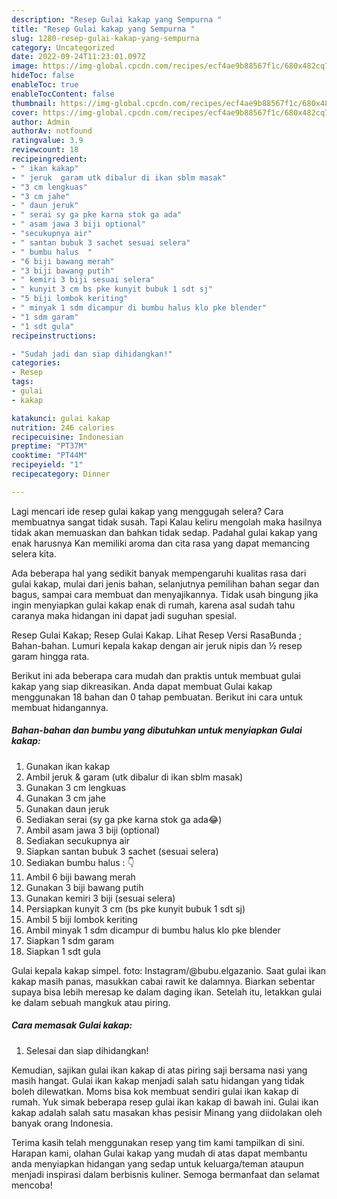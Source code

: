 ```yaml
---
description: "Resep Gulai kakap yang Sempurna "
title: "Resep Gulai kakap yang Sempurna "
slug: 1280-resep-gulai-kakap-yang-sempurna
category: Uncategorized
date: 2022-09-24T11:23:01.097Z
image: https://img-global.cpcdn.com/recipes/ecf4ae9b88567f1c/680x482cq70/gulai-kakap-foto-resep-utama.jpg
hideToc: false
enableToc: true
enableTocContent: false
thumbnail: https://img-global.cpcdn.com/recipes/ecf4ae9b88567f1c/680x482cq70/gulai-kakap-foto-resep-utama.jpg
cover: https://img-global.cpcdn.com/recipes/ecf4ae9b88567f1c/680x482cq70/gulai-kakap-foto-resep-utama.jpg
author: Admin
authorAv: notfound
ratingvalue: 3.9
reviewcount: 18
recipeingredient:
- " ikan kakap"
- " jeruk  garam utk dibalur di ikan sblm masak"
- "3 cm lengkuas"
- "3 cm jahe"
- " daun jeruk"
- " serai sy ga pke karna stok ga ada"
- " asam jawa 3 biji optional"
- "secukupnya air"
- " santan bubuk 3 sachet sesuai selera"
- " bumbu halus  "
- "6 biji bawang merah"
- "3 biji bawang putih"
- " kemiri 3 biji sesuai selera"
- " kunyit 3 cm bs pke kunyit bubuk 1 sdt sj"
- "5 biji lombok keriting"
- " minyak 1 sdm dicampur di bumbu halus klo pke blender"
- "1 sdm garam"
- "1 sdt gula"
recipeinstructions:

- "Sudah jadi dan siap dihidangkan!"
categories:
- Resep
tags:
- gulai
- kakap

katakunci: gulai kakap 
nutrition: 246 calories
recipecuisine: Indonesian
preptime: "PT37M"
cooktime: "PT44M"
recipeyield: "1"
recipecategory: Dinner

---
```



Lagi mencari ide resep gulai kakap yang menggugah selera? Cara membuatnya sangat tidak susah. Tapi Kalau keliru mengolah maka hasilnya tidak akan memuaskan dan bahkan tidak sedap. Padahal gulai kakap yang enak harusnya Kan memiliki aroma dan cita rasa yang dapat memancing selera kita.


Ada beberapa hal yang sedikit banyak mempengaruhi kualitas rasa dari gulai kakap, mulai dari jenis bahan, selanjutnya pemilihan bahan segar dan bagus, sampai cara membuat dan menyajikannya. Tidak usah bingung jika ingin menyiapkan gulai kakap enak di rumah, karena asal sudah tahu caranya maka hidangan ini dapat jadi suguhan spesial.

Resep Gulai Kakap; Resep Gulai Kakap. Lihat Resep Versi RasaBunda ; Bahan-bahan. Lumuri kepala kakap dengan air jeruk nipis dan ½ resep garam hingga rata.


Berikut ini ada beberapa cara mudah dan praktis untuk membuat gulai kakap yang siap dikreasikan. Anda dapat membuat Gulai kakap menggunakan 18 bahan dan 0 tahap pembuatan. Berikut ini cara untuk membuat hidangannya.

<!--inarticleads1-->

##### Bahan-bahan dan bumbu yang dibutuhkan untuk menyiapkan Gulai kakap:

1. Gunakan  ikan kakap
1. Ambil  jeruk &amp; garam (utk dibalur di ikan sblm masak)
1. Gunakan 3 cm lengkuas
1. Gunakan 3 cm jahe
1. Gunakan  daun jeruk
1. Sediakan  serai (sy ga pke karna stok ga ada😂)
1. Ambil  asam jawa 3 biji (optional)
1. Sediakan secukupnya air
1. Siapkan  santan bubuk 3 sachet (sesuai selera)
1. Sediakan  bumbu halus : 👇
1. Ambil 6 biji bawang merah
1. Gunakan 3 biji bawang putih
1. Gunakan  kemiri 3 biji (sesuai selera)
1. Persiapkan  kunyit 3 cm (bs pke kunyit bubuk 1 sdt sj)
1. Ambil 5 biji lombok keriting
1. Ambil  minyak 1 sdm dicampur di bumbu halus klo pke blender
1. Siapkan 1 sdm garam
1. Siapkan 1 sdt gula


Gulai kepala kakap simpel. foto: Instagram/@bubu.elgazanio. Saat gulai ikan kakap masih panas, masukkan cabai rawit ke dalamnya. Biarkan sebentar supaya bisa lebih meresap ke dalam daging ikan. Setelah itu, letakkan gulai ke dalam sebuah mangkuk atau piring. 

<!--inarticleads2-->

##### Cara memasak Gulai kakap:


1. Selesai dan siap dihidangkan!

Kemudian, sajikan gulai ikan kakap di atas piring saji bersama nasi yang masih hangat. Gulai ikan kakap menjadi salah satu hidangan yang tidak boleh dilewatkan. Moms bisa kok membuat sendiri gulai ikan kakap di rumah. Yuk simak beberapa resep gulai ikan kakap di bawah ini. Gulai ikan kakap adalah salah satu masakan khas pesisir Minang yang diidolakan oleh banyak orang Indonesia. 

Terima kasih telah menggunakan resep yang tim kami tampilkan di sini. Harapan kami, olahan Gulai kakap yang mudah di atas dapat membantu anda menyiapkan hidangan yang sedap untuk keluarga/teman ataupun menjadi inspirasi dalam berbisnis kuliner. Semoga bermanfaat dan selamat mencoba!
